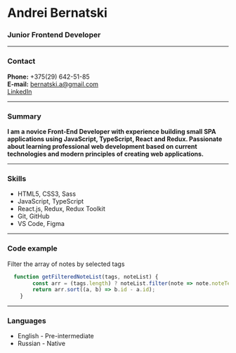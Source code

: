 # Andrei Bernatski
### Junior Frontend Developer

---

### Contact
**Phone:** +375(29) 642-51-85<br>
**E-mail:** bernatski.a@gmail.com<br>
[LinkedIn](linkedin.com/in/iandyone)<br>

---

### Summary

**I am a novice Front-End Developer with experience building small SPA applications using JavaScript, TypeScript, React and Redux. Passionate about learning professional web development based on current technologies and modern principles of creating web applications.**

---

### Skills

- HTML5, CSS3, Sass
- JavaScript, TypeScript
- React.js, Redux, Redux Toolkit
- Git, GitHub
- VS Code, Figma

---

### Code example
Filter the array of notes by selected tags

```javascript
  function getFilteredNoteList(tags, noteList) {
        const arr = (tags.length) ? noteList.filter(note => note.noteText.split(/[\s,\n,\t,]+/).some(word => tags.includes(word))) : noteList;
        return arr.sort((a, b) => b.id - a.id);
    }
```
---

### Languages

- English \- Pre-intermediate
- Russian \- Native
